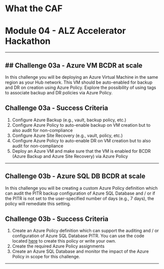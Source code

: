 # What the CAF

# Module 04 - ALZ Accelerator Hackathon

---

## ## Challenge 03a - Azure VM BCDR at scale

In this challenge you will be deploying an Azure Virtual Machine in the same region as your Hub network. This VM should be auto-enabled for backup and DR on creation using Azure Policy. Explore the possibility of using tags to associate backup and DR policies via Azure Policy.

## Challenge 03a - Success Criteria

1. Configure Azure Backup (e.g., vault, backup policy, etc.)
2. Configure Azure Policy to auto-enable backup on VM creation but to also audit for non-compliance
3. Configure Azure Site Recovery (e.g., vault, policy, etc.)
4. Configure Azure Policy to auto-enable DR on VM creation but to also audit for non-compliance
5. Deploy an Azure VM and make sure that the VM is enabled for BCDR (Azure Backup and Azure Site Recovery) via Azure Policy

---

## Challenge 03b - Azure SQL DB BCDR at scale

In this challenge you will be creating a custom Azure Policy definition which can audit the PITR backup configuration of Azure SQL Database and / or if the PITR is not set to the user-specified number of days (e.g., 7 days), the policy will remediate this setting.

## Challenge 03b - Success Criteria

1. Create an Azure Policy definition which can support the auditing and / or configuration of Azure SQL Database PITR. You can use the code located [here](https://raw.githubusercontent.com/jonathan-vella/scripts-and-policies/master/Azure%20Policy/Deploy%20Azure%20SQL%20DB%20ShortTerm%20Backup.json) to create this policy or write your own.
2. Create the required Azure Policy assignments
3. Create an Azure SQL Database and monitor the impact of the Azure Policy in scope for this challenge.

---



